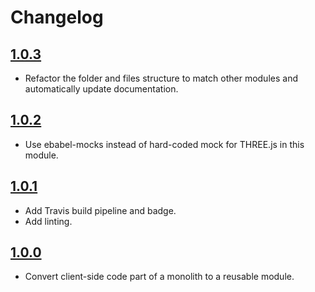 # Changelog

## [1.0.3](https://github.com/ebabel-games/ebabel-bounding-box/releases/tag/v1.0.3)
- Refactor the folder and files structure to match other modules and automatically update documentation.

## [1.0.2](https://github.com/ebabel-games/ebabel-bounding-box/releases/tag/v1.0.2)
- Use ebabel-mocks instead of hard-coded mock for THREE.js in this module.

## [1.0.1](https://github.com/ebabel-games/ebabel-bounding-box/releases/tag/v1.0.1)
- Add Travis build pipeline and badge.
- Add linting.

## [1.0.0](https://github.com/ebabel-games/ebabel-bounding-box/releases/tag/v1.0.0)
- Convert client-side code part of a monolith to a reusable module.
